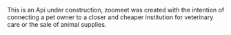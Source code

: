 This is an Api under construction, zoomeet was created with the intention of connecting a pet owner to a closer and cheaper institution for veterinary care or the sale of animal supplies.
